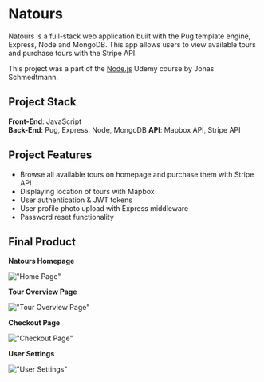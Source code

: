 # Natours

Natours is a full-stack web application built with the Pug template engine, Express, Node and MongoDB. This app allows users to view available tours and purchase tours with the Stripe API.

This project was a part of the <a href="https://www.udemy.com/course/nodejs-express-mongodb-bootcamp/" target="_blank">Node.js</a> Udemy course by Jonas Schmedtmann.

## Project Stack

**Front-End**: JavaScript  
**Back-End**: Pug, Express, Node, MongoDB
**API**: Mapbox API, Stripe API

## Project Features

- Browse all available tours on homepage and purchase them with Stripe API
- Displaying location of tours with Mapbox
- User authentication & JWT tokens
- User profile photo upload with Express middleware
- Password reset functionality

## Final Product

**Natours Homepage**

!["Home Page"](https://github.com/angel-sinn/PL_mongodb-natours/blob/master/docs/Homepage.png)

**Tour Overview Page**

!["Tour Overview Page"](https://github.com/angel-sinn/PL_mongodb-natours/blob/master/docs/Tour%20overview.gif)

**Checkout Page**

!["Checkout Page"](https://github.com/angel-sinn/PL_mongodb-natours/blob/master/docs/Checkout.png)

**User Settings**

!["User Settings"](https://github.com/angel-sinn/PL_mongodb-natours/blob/master/docs/Settings.png)
